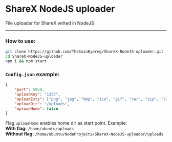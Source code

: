 # ShareX NodeJS uploader
 File uploader for ShareX writed in NodeJS

---

### How to use: 
```sh
git clone https://github.com/TheSainEyereg/ShareX-NodeJS-uploader.git
cd ShareX-NodeJS-uploader
npm i && npm start
```
### `Config.json` example:
```json
{
    "port": 5050,
    "uploadKey": "1337",
    "uploadExts": ["png", "jpg", "bmp", "ico", "gif", "rar", "zip", "7z", "mp4", "avi", "mp3", "wav", "txt", "h", "cpp", "java", "cs", "lua", "html", "css", "js", "exe", "dll"],
    "uploadDir": "/uploads",
    "uploadHome": false
}
```
Flag `uploadHome` enables home dir as start point. Example:  
**With flag:** `/home/ubuntu/uploads`  
**Without flag:** `/home/ubuntu/NodeProjects/ShareX-NodeJS-uploader/uploads`  
